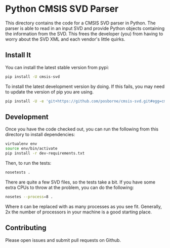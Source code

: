 Python CMSIS SVD Parser
=======================

This directory contains the code for a CMSIS SVD parser in Python.
The parser is able to read in an input SVD and provide Python objects
containing the information from the SVD.  This frees the developer
(you) from having to worry about the SVD XML and each vendor's little
quirks.

Install It
----------

You can install the latest stable version from pypi:

```sh
pip install -U cmsis-svd
```

To install the latest development version by doing.  If this fails,
you may need to update the version of pip you are using.

```sh
pip install -U -e 'git+https://github.com/posborne/cmsis-svd.git#egg=cmsis-svd&subdirectory=python'
````

Development
-----------

Once you have the code checked out, you can run the following from
this directory to install dependencies:

```sh
virtualenv env
source env/bin/activate
pip install -r dev-requirements.txt
```

Then, to run the tests:

```sh
nosetests .
```

There are quite a few SVD files, so the tests take a bit.  If you have
some extra CPUs to throw at the problem, you can do the following:

```sh
nosetes --process=8 .
```

Where `8` can be replaced with as many processes as you see fit.
Generally, 2x the number of processors in your machine is a good
starting place.

Contributing
------------

Please open issues and submit pull requests on Github.
